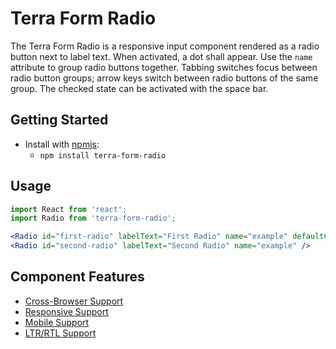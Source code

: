 # Terra Form Radio

The Terra Form Radio is a responsive input component rendered as a radio button next to label text. When activated, a dot shall appear. Use the `name` attribute to group radio buttons together. Tabbing switches focus between radio button groups; arrow keys switch between radio buttons of the same group. The checked state can be activated with the space bar.

## Getting Started

- Install with [npmjs](https://www.npmjs.com):
  - `npm install terra-form-radio`

## Usage

```jsx
import React from 'react';
import Radio from 'terra-form-radio';

<Radio id="first-radio" labelText="First Radio" name="example" defaultChecked />
<Radio id="second-radio" labelText="Second Radio" name="example" />
```

## Component Features

 * [Cross-Browser Support](https://github.com/cerner/terra-core/wiki/Component-Features#cross-browser-support)
 * [Responsive Support](https://github.com/cerner/terra-core/wiki/Component-Features#responsive-support)
 * [Mobile Support](https://github.com/cerner/terra-core/wiki/Component-Features#mobile-support)
 * [LTR/RTL Support](https://github.com/cerner/terra-core/wiki/Component-Features#ltr--rtl-support)
